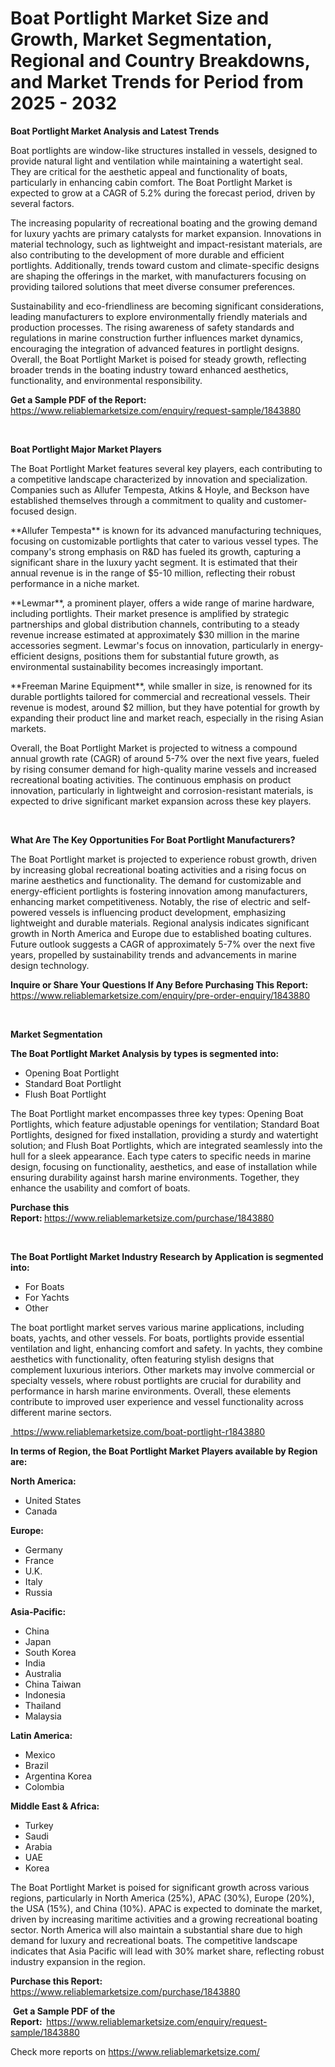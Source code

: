<p><h1>Boat Portlight Market Size and Growth, Market Segmentation, Regional and Country Breakdowns, and Market Trends for Period from 2025 -  2032</h1></p><p><strong>Boat Portlight Market Analysis and Latest Trends</strong></p>
<p><p>Boat portlights are window-like structures installed in vessels, designed to provide natural light and ventilation while maintaining a watertight seal. They are critical for the aesthetic appeal and functionality of boats, particularly in enhancing cabin comfort. The Boat Portlight Market is expected to grow at a CAGR of 5.2% during the forecast period, driven by several factors.</p><p>The increasing popularity of recreational boating and the growing demand for luxury yachts are primary catalysts for market expansion. Innovations in material technology, such as lightweight and impact-resistant materials, are also contributing to the development of more durable and efficient portlights. Additionally, trends toward custom and climate-specific designs are shaping the offerings in the market, with manufacturers focusing on providing tailored solutions that meet diverse consumer preferences.</p><p>Sustainability and eco-friendliness are becoming significant considerations, leading manufacturers to explore environmentally friendly materials and production processes. The rising awareness of safety standards and regulations in marine construction further influences market dynamics, encouraging the integration of advanced features in portlight designs. Overall, the Boat Portlight Market is poised for steady growth, reflecting broader trends in the boating industry toward enhanced aesthetics, functionality, and environmental responsibility.</p></p>
<p><strong>Get a Sample PDF of the Report:&nbsp;</strong> <a href="https://www.reliablemarketsize.com/enquiry/request-sample/1843880?utm_campaign=2778&utm_medium=2&utm_source=Github&utm_content=ia&utm_term=28022025&utm_id=boat-portlight">https://www.reliablemarketsize.com/enquiry/request-sample/1843880</a></p>
<p>&nbsp;</p>
<p><strong>Boat Portlight Major Market Players</strong></p>
<p><p>The Boat Portlight Market features several key players, each contributing to a competitive landscape characterized by innovation and specialization. Companies such as Allufer Tempesta, Atkins & Hoyle, and Beckson have established themselves through a commitment to quality and customer-focused design. </p><p>**Allufer Tempesta** is known for its advanced manufacturing techniques, focusing on customizable portlights that cater to various vessel types. The company's strong emphasis on R&D has fueled its growth, capturing a significant share in the luxury yacht segment. It is estimated that their annual revenue is in the range of $5-10 million, reflecting their robust performance in a niche market.</p><p>**Lewmar**, a prominent player, offers a wide range of marine hardware, including portlights. Their market presence is amplified by strategic partnerships and global distribution channels, contributing to a steady revenue increase estimated at approximately $30 million in the marine accessories segment. Lewmar's focus on innovation, particularly in energy-efficient designs, positions them for substantial future growth, as environmental sustainability becomes increasingly important.</p><p>**Freeman Marine Equipment**, while smaller in size, is renowned for its durable portlights tailored for commercial and recreational vessels. Their revenue is modest, around $2 million, but they have potential for growth by expanding their product line and market reach, especially in the rising Asian markets.</p><p>Overall, the Boat Portlight Market is projected to witness a compound annual growth rate (CAGR) of around 5-7% over the next five years, fueled by rising consumer demand for high-quality marine vessels and increased recreational boating activities. The continuous emphasis on product innovation, particularly in lightweight and corrosion-resistant materials, is expected to drive significant market expansion across these key players.</p></p>
<p>&nbsp;</p>
<p><strong>What Are The Key Opportunities For Boat Portlight Manufacturers?</strong></p>
<p><p>The Boat Portlight market is projected to experience robust growth, driven by increasing global recreational boating activities and a rising focus on marine aesthetics and functionality. The demand for customizable and energy-efficient portlights is fostering innovation among manufacturers, enhancing market competitiveness. Notably, the rise of electric and self-powered vessels is influencing product development, emphasizing lightweight and durable materials. Regional analysis indicates significant growth in North America and Europe due to established boating cultures. Future outlook suggests a CAGR of approximately 5-7% over the next five years, propelled by sustainability trends and advancements in marine design technology.</p></p>
<p><strong>Inquire or Share Your Questions If Any Before Purchasing This Report:</strong> <a href="https://www.reliablemarketsize.com/enquiry/pre-order-enquiry/1843880?utm_campaign=2778&utm_medium=2&utm_source=Github&utm_content=ia&utm_term=28022025&utm_id=boat-portlight">https://www.reliablemarketsize.com/enquiry/pre-order-enquiry/1843880</a></p>
<p>&nbsp;</p>
<p><strong>Market Segmentation</strong></p>
<p><strong>The Boat Portlight Market Analysis by types is segmented into:</strong></p>
<p><ul><li>Opening Boat Portlight</li><li>Standard Boat Portlight</li><li>Flush Boat Portlight</li></ul></p>
<p><p>The Boat Portlight market encompasses three key types: Opening Boat Portlights, which feature adjustable openings for ventilation; Standard Boat Portlights, designed for fixed installation, providing a sturdy and watertight solution; and Flush Boat Portlights, which are integrated seamlessly into the hull for a sleek appearance. Each type caters to specific needs in marine design, focusing on functionality, aesthetics, and ease of installation while ensuring durability against harsh marine environments. Together, they enhance the usability and comfort of boats.</p></p>
<p><strong>Purchase this Report:&nbsp;</strong><a href="https://www.reliablemarketsize.com/purchase/1843880?utm_campaign=2778&utm_medium=2&utm_source=Github&utm_content=ia&utm_term=28022025&utm_id=boat-portlight">https://www.reliablemarketsize.com/purchase/1843880</a></p>
<p>&nbsp;</p>
<p><strong>The Boat Portlight Market Industry Research by Application is segmented into:</strong></p>
<p><ul><li>For Boats</li><li>For Yachts</li><li>Other</li></ul></p>
<p><p>The boat portlight market serves various marine applications, including boats, yachts, and other vessels. For boats, portlights provide essential ventilation and light, enhancing comfort and safety. In yachts, they combine aesthetics with functionality, often featuring stylish designs that complement luxurious interiors. Other markets may involve commercial or specialty vessels, where robust portlights are crucial for durability and performance in harsh marine environments. Overall, these elements contribute to improved user experience and vessel functionality across different marine sectors.</p></p>
<p><a href="https://www.reliablemarketsize.com/boat-portlight-r1843880?utm_campaign=2778&utm_medium=2&utm_source=Github&utm_content=ia&utm_term=28022025&utm_id=boat-portlight">&nbsp;https://www.reliablemarketsize.com/boat-portlight-r1843880</a></p>
<p><strong>In terms of Region, the Boat Portlight Market Players available by Region are:</strong></p>
<p>
    <p> <strong> North America: </strong>
        <ul>
            <li>United States</li>
            <li>Canada</li>
        </ul>
        </p> 
    <p> <strong> Europe: </strong>
        <ul>
            <li>Germany</li>
            <li>France</li>
            <li>U.K.</li>
            <li>Italy</li>
            <li>Russia</li>
        </ul>
        </p> 
    <p> <strong> Asia-Pacific: </strong>
        <ul>
            <li>China</li>
            <li>Japan</li>
            <li>South Korea</li>
            <li>India</li>
            <li>Australia</li>
            <li>China Taiwan</li>
            <li>Indonesia</li>
            <li>Thailand</li>
            <li>Malaysia</li>
        </ul>
        </p> 
    <p> <strong> Latin America: </strong>
        <ul>
            <li>Mexico</li>
            <li>Brazil</li>
            <li>Argentina Korea</li>
            <li>Colombia</li>
        </ul>
        </p> 
    <p> <strong> Middle East & Africa: </strong>
        <ul>
            <li>Turkey</li>
            <li>Saudi</li>
            <li>Arabia</li>
            <li>UAE</li>
            <li>Korea</li>
        </ul>
    </p>
    </p>
<p><p>The Boat Portlight Market is poised for significant growth across various regions, particularly in North America (25%), APAC (30%), Europe (20%), the USA (15%), and China (10%). APAC is expected to dominate the market, driven by increasing maritime activities and a growing recreational boating sector. North America will also maintain a substantial share due to high demand for luxury and recreational boats. The competitive landscape indicates that Asia Pacific will lead with 30% market share, reflecting robust industry expansion in the region.</p></p>
<p><strong>Purchase this Report: </strong><a href="https://www.reliablemarketsize.com/purchase/1843880?utm_campaign=2778&utm_medium=2&utm_source=Github&utm_content=ia&utm_term=28022025&utm_id=boat-portlight">https://www.reliablemarketsize.com/purchase/1843880</a></p>
<p>&nbsp;<strong>Get a Sample PDF of the Report:&nbsp;&nbsp;</strong><a href="https://www.reliablemarketsize.com/enquiry/request-sample/1843880?utm_campaign=2778&utm_medium=2&utm_source=Github&utm_content=ia&utm_term=28022025&utm_id=boat-portlight">https://www.reliablemarketsize.com/enquiry/request-sample/1843880</a></p>
<p><strong></strong></p>
<p>Check more reports on <a href="https://www.reliablemarketsize.com/?utm_campaign=2778&utm_medium=2&utm_source=Github&utm_content=ia&utm_term=28022025&utm_id=boat-portlight">https://www.reliablemarketsize.com/</a></p>